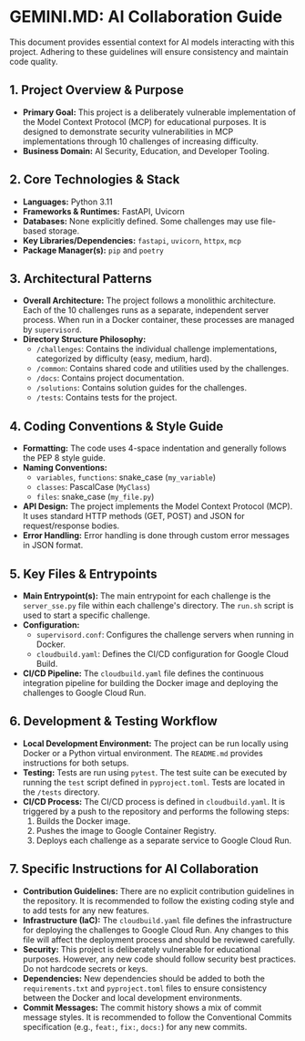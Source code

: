 # GEMINI.MD: AI Collaboration Guide

This document provides essential context for AI models interacting with this project. Adhering to these guidelines will ensure consistency and maintain code quality.

## 1. Project Overview & Purpose

* **Primary Goal:** This project is a deliberately vulnerable implementation of the Model Context Protocol (MCP) for educational purposes. It is designed to demonstrate security vulnerabilities in MCP implementations through 10 challenges of increasing difficulty.
* **Business Domain:** AI Security, Education, and Developer Tooling.

## 2. Core Technologies & Stack

* **Languages:** Python 3.11
* **Frameworks & Runtimes:** FastAPI, Uvicorn
* **Databases:** None explicitly defined. Some challenges may use file-based storage.
* **Key Libraries/Dependencies:** `fastapi`, `uvicorn`, `httpx`, `mcp`
* **Package Manager(s):** `pip` and `poetry`

## 3. Architectural Patterns

* **Overall Architecture:** The project follows a monolithic architecture. Each of the 10 challenges runs as a separate, independent server process. When run in a Docker container, these processes are managed by `supervisord`.
* **Directory Structure Philosophy:**
    * `/challenges`: Contains the individual challenge implementations, categorized by difficulty (easy, medium, hard).
    * `/common`: Contains shared code and utilities used by the challenges.
    * `/docs`: Contains project documentation.
    * `/solutions`: Contains solution guides for the challenges.
    * `/tests`: Contains tests for the project.

## 4. Coding Conventions & Style Guide

* **Formatting:** The code uses 4-space indentation and generally follows the PEP 8 style guide.
* **Naming Conventions:**
    * `variables`, `functions`: snake_case (`my_variable`)
    * `classes`: PascalCase (`MyClass`)
    * `files`: snake_case (`my_file.py`)
* **API Design:** The project implements the Model Context Protocol (MCP). It uses standard HTTP methods (GET, POST) and JSON for request/response bodies.
* **Error Handling:** Error handling is done through custom error messages in JSON format.

## 5. Key Files & Entrypoints

* **Main Entrypoint(s):** The main entrypoint for each challenge is the `server_sse.py` file within each challenge's directory. The `run.sh` script is used to start a specific challenge.
* **Configuration:** 
    * `supervisord.conf`: Configures the challenge servers when running in Docker.
    * `cloudbuild.yaml`: Defines the CI/CD configuration for Google Cloud Build.
* **CI/CD Pipeline:** The `cloudbuild.yaml` file defines the continuous integration pipeline for building the Docker image and deploying the challenges to Google Cloud Run.

## 6. Development & Testing Workflow

* **Local Development Environment:** The project can be run locally using Docker or a Python virtual environment. The `README.md` provides instructions for both setups.
* **Testing:** Tests are run using `pytest`. The test suite can be executed by running the `test` script defined in `pyproject.toml`. Tests are located in the `/tests` directory.
* **CI/CD Process:** The CI/CD process is defined in `cloudbuild.yaml`. It is triggered by a push to the repository and performs the following steps:
    1. Builds the Docker image.
    2. Pushes the image to Google Container Registry.
    3. Deploys each challenge as a separate service to Google Cloud Run.

## 7. Specific Instructions for AI Collaboration

* **Contribution Guidelines:** There are no explicit contribution guidelines in the repository. It is recommended to follow the existing coding style and to add tests for any new features.
* **Infrastructure (IaC):** The `cloudbuild.yaml` file defines the infrastructure for deploying the challenges to Google Cloud Run. Any changes to this file will affect the deployment process and should be reviewed carefully.
* **Security:** This project is deliberately vulnerable for educational purposes. However, any new code should follow security best practices. Do not hardcode secrets or keys.
* **Dependencies:** New dependencies should be added to both the `requirements.txt` and `pyproject.toml` files to ensure consistency between the Docker and local development environments.
* **Commit Messages:** The commit history shows a mix of commit message styles. It is recommended to follow the Conventional Commits specification (e.g., `feat:`, `fix:`, `docs:`) for any new commits.
